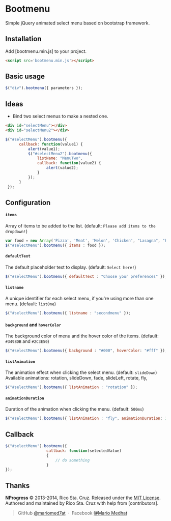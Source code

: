 Bootmenu
=========

Simple jQuery animated select menu based on bootstrap framework.

Installation
------------

Add [bootmenu.min.js] to your project.

```html
<script src='bootmenu.min.js'></script>
```

Basic usage
-----------
~~~ js
$("div").bootmenu({ parameters });
~~~

Ideas
-----
 * Bind two select menus to make a nested one.
 ~~~ html
<div id="selectMenu"></div>
<div id="selectMenu2"></div>
 ~~~

 ~~~ js
 $("#selectMenu").bootmenu({
       callback: function(value1) {
           alert(value1);
           $("#selectMenu2").bootmenu({
               listName: "MenuTwo",
               callback: function(value2) {
                   alert(value2);
               }
           });
       }
  });
 ~~~

Configuration
-------------

#### `items`
Array of items to be added to the list. (default: `Please add items to the dropdown!`)

~~~ js
var food = new Array('Pizza', 'Meat', 'Melon', 'Chicken', "Lasagna", "Eggs");
$("#selectMenu").bootmenu({ items : food });
~~~

#### `defaultText`
The default placeholder text to display. (default: `Select here!`)

~~~ js
$("#selectMenu").bootmenu({ defaultText : "Choose your preferences" });
~~~

#### `listname`
A unique identifier for each select menu, if you're using more than one menu. (default: `listOne`)

~~~ js
$("#selectMenu").bootmenu({ listname : "secondmenu" });
~~~

#### `background` and `hoverColor`
The background color of menu and the hover color of the items. (default: `#3498DB` and `#2C3E50`)

~~~ js
$("#selectMenu").bootmenu({ background : "#000", hoverColor: "#fff" });
~~~

#### `listAnimation`
The animation effect when clicking the select menu. (default: `slideDown`)
Available animations: rotation, slideDown, fade, slideLeft, rotate, fly,

~~~ js
$("#selectMenu").bootmenu({ listAnimation : "rotation" });
~~~

#### `animationDuration`
Duration of the animation when clicking the menu. (default: `500ms`)

~~~ js
$("#selectMenu").bootmenu({ listAnimation : "fly", animationDuration: 1000 });
~~~

Callback
-------------
~~~ js
$("#selectMenu").bootmenu({
                  callback: function(selectedValue)
                  {
                      // do something
                  }
});
~~~

Thanks
------

**NProgress** © 2013-2014, Rico Sta. Cruz. Released under the [MIT License].<br>
Authored and maintained by Rico Sta. Cruz with help from [contributors].

> GitHub [@mariomed7at](https://github.com/mariomed7at) &nbsp;&middot;&nbsp;
> Facebook [@Mario Medhat](https://www.facebook.com/mario.medhat1)

[MIT License]: http://mit-license.org/
